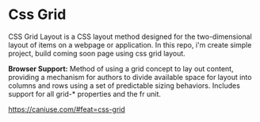 # Css Grid

CSS Grid Layout is a CSS layout method designed for the two-dimensional layout of items on a webpage or application. In this repo, i'm create simple project, build coming soon page using css grid layout. 


**Browser Support:**
Method of using a grid concept to lay out content, providing a mechanism for authors to divide available space for layout into columns and rows using a set of predictable sizing behaviors. Includes support for all grid-* properties and the fr unit.

https://caniuse.com/#feat=css-grid